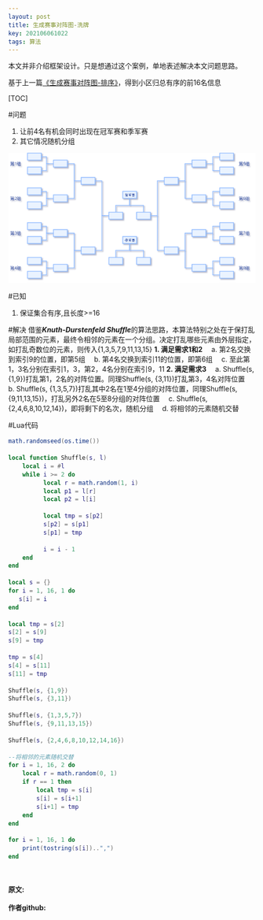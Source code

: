 ```yaml
---
layout: post
title: 生成赛事对阵图-洗牌
key: 202106061022
tags: 算法
---
```


本文并非介绍框架设计。只是想通过这个案例，单地表述解决本文问题思路。


基于上一篇[《生成赛事对阵图-排序》](https://book.douban.com/subject/26821357/)，得到小区归总有序的前16名信息

[TOC]

#问题
1. 让前4名有机会同时出现在冠军赛和季军赛
2. 其它情况随机分组 

![](https://raw.githubusercontent.com/lizijie/lizijie.github.io/master/assets/images/2021-06-05-%E7%94%9F%E6%88%90%E8%B5%9B%E4%BA%8B%E5%AF%B9%E9%98%B5%E5%9B%BE-%E6%B4%97%E7%89%8C/season_pk_list.png)

#已知
1. 保证集合有序,且长度>=16

#解决
借鉴***Knuth-Durstenfeld Shuffle***的算法思路，本算法特别之处在于保打乱局部范围的元素，最终令相邻的元素在一个分组。决定打乱哪些元素由外层指定，如打乱奇数位的元素，则传入{1,3,5,7,9,11,13,15}
**1. 满足需求1和2**
&emsp;a. 第2名交换到索引9的位置，即第5组
&emsp;b. 第4名交换到索引11的位置，即第6组
&emsp;c. 至此第1，3名分别在索引1，3，第2，4名分别在索引9，11
**2. 满足需求3**
&emsp;a. Shuffle(s, {1,9})打乱第1，2名的对阵位置。同理Shuffle(s, {3,11})打乱第3，4名对阵位置
&emsp;b. Shuffle(s, {1,3,5,7})打乱其中2名在1至4分组的对阵位置，同理Shuffle(s, {9,11,13,15})，打乱另外2名在5至8分组的对阵位置
&emsp;c. Shuffle(s, {2,4,6,8,10,12,14})，即将剩下的名次，随机分组
&emsp;d. 将相邻的元素随机交替

#Lua代码
```lua
math.randomseed(os.time())

local function Shuffle(s, l)
    local i = #l
    while i >= 2 do
          local r = math.random(1, i)
          local p1 = l[r]
          local p2 = l[i]
           
          local tmp = s[p2]
          s[p2] = s[p1]
          s[p1] = tmp

          i = i - 1
    end
end

local s = {}
for i = 1, 16, 1 do
   s[i] = i
end

local tmp = s[2]
s[2] = s[9]
s[9] = tmp

tmp = s[4]
s[4] = s[11]
s[11] = tmp

Shuffle(s, {1,9})
Shuffle(s, {3,11})

Shuffle(s, {1,3,5,7})
Shuffle(s, {9,11,13,15})

Shuffle(s, {2,4,6,8,10,12,14,16})

--将相邻的元素随机交替
for i = 1, 16, 2 do
    local r = math.random(0, 1)
    if r == 1 then
        local tmp = s[i]
        s[i] = s[i+1]
        s[i+1] = tmp
    end
end

for i = 1, 16, 1 do
    print(tostring(s[i])..",")
end
```

<br>	
<br>	
<b>原文:<br>
<https://lizijie.github.io/2020/04/20/%E5%A5%97%E6%96%B9%E6%A1%88%E6%98%AF%E8%A7%A3%E5%86%B3%E9%97%AE%E9%A2%98%E7%9A%84%E9%94%99%E8%AF%AF%E6%80%9D%E8%B7%AF.html>
<br>
作者github:<br>	
<https://github.com/lizijie>
</b>
